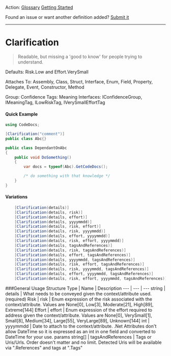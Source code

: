 Action: [Glossary]() [Getting Started]()

Found an issue or want another definition added? [Submit it](https://github.com/rskopecek/CodeDocs/issues/new)


---

Clarification
====================

> Readable, but missing a 'good to know' for people trying to understand.

Defaults: Risk.Low and Effort.VerySmall

Attaches To: Assembly, Class, Struct, Interface, Enum, Field, Property, Delegate, Event, Constructor, Method

Group: Confidence
Tags: Meaning
Interfaces: IConfidenceGroup, IMeaningTag, ILowRiskTag, IVerySmallEffortTag

#### Quick Example
```csharp
using CodeDocs;

[Clarification("comment")]
public class Abc{}

public class DependantOnAbc
{
	public void DoSomething()
	{
		var docs = typeof(Abc).GetCodeDocs();

		/* do something with that knowledge */
	}
}
```

#### Variations
```csharp
    [Clarification(details)]
    [Clarification(details, risk)]
    [Clarification(details, effort)]
    [Clarification(details, yyyymmdd)]
    [Clarification(details, risk, effort)]
    [Clarification(details, risk, yyyymmdd)]
    [Clarification(details, effort, yyyymmdd)]
    [Clarification(details, risk, effort, yyyymmdd)]
    [Clarification(details, tagsAndReferences)]
    [Clarification(details, risk, tagsAndReferences)]
    [Clarification(details, effort, tagsAndReferences)]
    [Clarification(details, yyyymmdd, tagsAndReferences)]
    [Clarification(details, risk, effort, tagsAndReferences)]
    [Clarification(details, risk, yyyymmdd, tagsAndReferences)]
    [Clarification(details, effort, yyyymmdd, tagsAndReferences)]
    [Clarification(details, risk, effort, yyyymmdd, tagsAndReferences)]
```

###General Usage Structure
Type | Name | Description
--- | --- | ---
string | details | What needs to be conveyed given the context/attribute used. (required)
Risk | risk | Enum expression of the risk associated with the context/attribute.  Values are None[0], Low[3], Moderate[21], High[89], Extreme[144]
Effort | effort | Enum expression of the effort required to address given the context/attribute.  Values are None[0], VerySmall[1], Small[8], Medium[34], Large[55], VeryLarge[89], Unknown[144]
int | yyyymmdd | Date to attach to the context/attribute.  .Net Attributes don't allow DateTime so it is expressed as an int in one field and converted to DateTime for your use.
params string[] | tagsAndReferences | Tags or Uris/Urls. Order doesn't matter and no limit.  Detected Uris will be available via ".References" and tags at ".Tags"